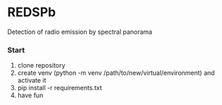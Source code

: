 # REDSPb
Detection of radio emission by spectral panorama

### Start

1) clone repository
2) create venv (python -m venv /path/to/new/virtual/environment) and 
activate it
3) pip install -r requirements.txt
4) have fun
